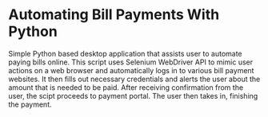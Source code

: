 # Automating Bill Payments With Python 
Simple Python based desktop application that assists user to automate paying bills online.
This script uses Selenium WebDriver API to mimic user actions on a web browser and automatically logs in to various bill payment websites. It then fills out necessary credentials and alerts the user about the amount that is needed to be paid. After receiving confirmation from the user, the scipt proceeds to payment portal. The user then takes in, finishing the payment.
